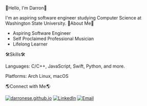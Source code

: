 👋Hello, I'm Darron👋

I'm an aspiring software engineer studying Computer Science at Washington State University.
🎸About Me🎸

- Aspiring Software Engineer
- Self Proclaimed Professional Musician
- Lifelong Learner

🛠️Skills🛠️

Languages: C/C++, JavaScript, Swift, Python, and more.

Platforms: Arch Linux, macOS

🌎Connect with Me🌎

[![darronese.github.io](https://img.shields.io/badge/Website-Visit-blue?style=for-the-badge&logo=github)](https://darronese.github.io)
[![LinkedIn](https://img.shields.io/badge/LinkedIn-Profile-blue?style=for-the-badge&logo=linkedin)](https://www.linkedin.com/in/darronese/)
[![Email](https://img.shields.io/badge/Email-Reveal-green?style=for-the-badge&logo=gmail)](mailto:darronese@outlook.com)

